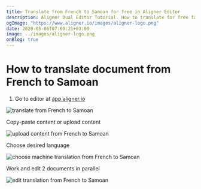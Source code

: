 ```yaml
---
title: Translate from French to Samoan for free in Aligner Editor
description: Aligner Dual Editor Tutorial. How to translate for free from French to Samoan. Aligner is multilingual document management platform. 
ogImage: "https://www.aligner.io/images/aligner-logo.png"
date: 2020-05-06T07:09:21+03:00
image: ../images/aligner-logo.png
onBlog: true
---
```


# How to translate document from French to Samoan

1. Go to editor at [app.aligner.io](https://app.aligner.io "Aligner App web page")

![translate from French to Samoan](../aligner-blank-editor.png "translate from French to Samoan")

Copy-paste content or upload content

![upload content from French to Samoan](../aligner-uploaded-document.png "upload content from French to Samoan")

Choose desired language

![choose machine translation from French to Samoan](../aligner-language-dropdown.png "choose machine translation from French to Samoan")

Work and edit 2 documents in parallel

![edit translation from French to Samoan](../aligner-double-sitded-editor.png "edit translation from French to Samoan")

